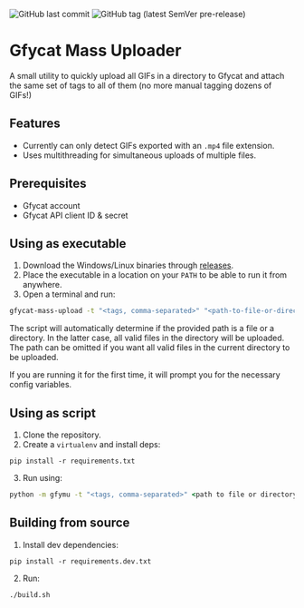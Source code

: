 ![GitHub last commit](https://img.shields.io/github/last-commit/kvdomingo/gfycat-mass-uploader?style=for-the-badge)
![GitHub tag (latest SemVer pre-release)](https://img.shields.io/github/v/tag/kvdomingo/gfycat-mass-uploader?include_prereleases&style=for-the-badge)

# Gfycat Mass Uploader

A small utility to quickly upload all GIFs in a directory 
to Gfycat and attach the same set of tags to all of them (no more
manual tagging dozens of GIFs!)

## Features
- Currently can only detect GIFs exported with an `.mp4` file extension. 
- Uses multithreading for simultaneous uploads of multiple files.

## Prerequisites
- Gfycat account
- Gfycat API client ID & secret

## Using as executable
1. Download the Windows/Linux binaries through
[releases](https://github.com/kvdomingo/gfycat-mass-uploader/releases).
2. Place the executable in a location on your `PATH` to be able to run it from
anywhere. 
3. Open a terminal and run:
```cmd
gfycat-mass-upload -t "<tags, comma-separated>" "<path-to-file-or-directory>"
```
The script will automatically determine if the provided path is a file or a
directory. In the latter case, all valid files in the directory will be
uploaded. The path can be omitted if you want all valid files in the current
directory to be uploaded.

If you are running it for the first time, it will prompt you for the necessary
config variables.

## Using as script
1. Clone the repository.
2. Create a `virtualenv` and install deps:
```shell
pip install -r requirements.txt
```
3. Run using:
```cmd
python -m gfymu -t "<tags, comma-separated>" <path to file or directory>
```

## Building from source
1. Install dev dependencies:
```shell
pip install -r requirements.dev.txt
```
2. Run:
```shell
./build.sh
```
